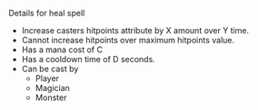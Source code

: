 Details for heal spell

  * Increase casters hitpoints attribute by X amount over Y time.
  * Cannot increase hitpoints over maximum hitpoints value.
  * Has a mana cost of C
  * Has a cooldown time of D seconds.
  * Can be cast by
    * Player
    * Magician
    * Monster

